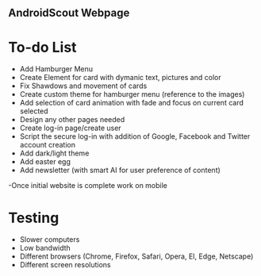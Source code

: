 AndroidScout Webpage
---------------------


To-do List
=========================================================================================================
- Add Hamburger Menu
- Create Element for card with dymanic text, pictures and color
- Fix Shawdows and movement of cards
- Create custom theme for hamburger menu (reference to the images)
- Add selection of card animation with fade and focus on current card selected
- Design any other pages needed
- Create log-in page/create user
- Script the secure log-in with addition of Google, Facebook and Twitter account creation
- Add dark/light theme
- Add easter egg
- Add newsletter (with smart AI for user preference of content)

-Once initial website is complete work on mobile

Testing
==========================================================================================================
- Slower computers
- Low bandwidth
- Different browsers (Chrome, Firefox, Safari, Opera, EI, Edge, Netscape)
- Different screen resolutions

